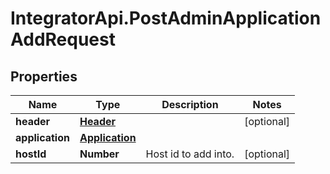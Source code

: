 # IntegratorApi.PostAdminApplicationAddRequest

## Properties

Name | Type | Description | Notes
------------ | ------------- | ------------- | -------------
**header** | [**Header**](Header.md) |  | [optional] 
**application** | [**Application**](Application.md) |  | 
**hostId** | **Number** | Host id to add into. | [optional] 


